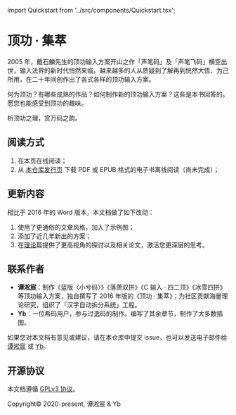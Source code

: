 import Quickstart from '../src/components/Quickstart.tsx';

# 顶功 · 集萃

2005 年，戴石麟先生的顶功输入方案开山之作「声笔码」及「声笔飞码」横空出世，输入法界的新时代悄然来临。越来越多的人从质疑到了解再到恍然大悟、为己所用，在二十年间创作出了各式各样的顶功输入方案。

何为顶功？有哪些成熟的作品？如何制作新的顶功输入方案？这些是本书回答的。愿您也能感受到顶功的趣味。

析顶功之理，赏万码之韵。

<Quickstart />

## 阅读方式

1. 在本页在线阅读；
2. 从 [本仓库发行页](https://github.com/tansongchen/ding/releases) 下载 PDF 或 EPUB 格式的电子书离线阅读（尚未完成）；
<!-- 3. 从 [百度网盘](https://pan.baidu.com) 下载 PDF 或 EPUB 格式的电子书离线阅读。 -->

## 更新内容

相比于 2016 年的 Word 版本，本文档做了如下改动：

1. 使用了更通俗的文章风格，加入了示例图；
2. 添加了近几年新出的方案；
3. 在[理论](./theory/index.md)篇提供了更高视角的探讨以及相关论文，激活您更深层的思考。

## 联系作者

- **谭淞宸**：制作《蓝版〈小兮码〉》《落萧双拼》《C 输入 · 四二顶》《冰雪四拼》等顶功输入方案，独自撰写了 2016 年版的《顶功 · 集萃》；为社区贡献海量理论研究，组织了「汉字自动拆分系统」工程。
- **Yb**：一位希码用户，参与过逸码的制作。编写了其余章节，制作了大多数插图。

如果您对本文档有意见或建议，请在本仓库中提交 issue，也可以发送电子邮件给 [谭淞宸](mailto:i@tansongchen.com) 或 [Yb](mailto:seetxx@qq.com)。

## 开源协议

本文档遵循 [GPLv3 协议](https://github.com/tansongchen/ding/blob/main/LICENSE)。

Copyright&copy; 2020-present, 谭淞宸 & Yb
